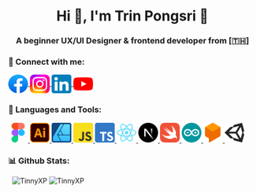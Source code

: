 <h1 align="center">Hi 👋, I'm Trin Pongsri 🧊</h1>
<h3 align="center">A beginner UX/UI Designer & frontend developer from [🇹🇭]</h3>

### 📱 Connect with me:
<p align="left">
  <a href="https://fb.com/trinpsri.11" target="blank" rel="noreferrer">
    <img align="center"
    src="https://raw.githubusercontent.com/TinnyXP/TinnyXP/500c860ebc333636fc9da4f587baf964b955b44f/SVG/Facebook.svg"
    alt="trin.psri"
    height="38" width="40"
    />
  </a>
  <a href="https://instagram.com/trinpsri.11" target="blank" rel="noreferrer">
    <img align="center"
    src="https://raw.githubusercontent.com/TinnyXP/TinnyXP/500c860ebc333636fc9da4f587baf964b955b44f/SVG/Instagram.svg"
    alt="trinpsri.11"
    height="38" width="40"
    />
  </a>
  <a href="https://linkedin.com/in/trinpsri11/" target="blank" rel="noreferrer">
    <img align="center"
    src="https://raw.githubusercontent.com/TinnyXP/TinnyXP/ce815361744dd7525b9f3a4773f44666bcaccb7d/SVG/Linkedin.svg"
    alt="trin.psri"
    height="38" width="40"
    />
  </a>
  <a href="https://youtube.com/@TinnyXP" target="blank" rel="noreferrer">
    <img align="center"
    src="https://raw.githubusercontent.com/TinnyXP/TinnyXP/a0f512eeb2af4cfd2cfb2668f72462d933ea20e7/SVG/Youtube.svg"
    alt="trin.psri"
    height="38" width="40"
    />
  </a> 
</p>

### 🔧 Languages and Tools:
<p align="left">
  <a href="https://www.figma.com/" target="_blank" rel="noreferrer">
    <img src="https://raw.githubusercontent.com/TinnyXP/TinnyXP/500c860ebc333636fc9da4f587baf964b955b44f/SVG/Figma.svg"
    alt="Figma"
    width="40" height="40"
    />
  </a>
  <a href="https://www.adobe.com/th_en/products/illustrator.html" target="_blank" rel="noreferrer">
    <img src="https://raw.githubusercontent.com/TinnyXP/TinnyXP/500c860ebc333636fc9da4f587baf964b955b44f/SVG/illustrator.svg"
    alt="illustrator"
    width="40" height="40"
    />
  </a>
  <a href="https://affinity.serif.com/en-us/designer" target="_blank" rel="noreferrer">
    <img src="https://raw.githubusercontent.com/TinnyXP/TinnyXP/500c860ebc333636fc9da4f587baf964b955b44f/SVG/AffDesign.svg"
    alt="Affinity Design" 
    width="40" height="40"
    />
  </a> 
  <a href="https://developer.mozilla.org/en-US/docs/Web/JavaScript" target="_blank" rel="noreferrer">
    <img src="https://raw.githubusercontent.com/TinnyXP/TinnyXP/500c860ebc333636fc9da4f587baf964b955b44f/SVG/JavaS.svg" 
    alt="Javascript" 
    width="40" height="40"
    />
  </a> 
  <a href="https://www.typescriptlang.org" target="_blank" rel="noreferrer">
    <img src="https://raw.githubusercontent.com/TinnyXP/TinnyXP/500c860ebc333636fc9da4f587baf964b955b44f/SVG/TypeS.svg"
    alt="Typescript"
    width="40" height="40"
    />
  </a> 
  <a href="https://react.dev" target="_blank" rel="noreferrer">
    <img src="https://raw.githubusercontent.com/TinnyXP/TinnyXP/500c860ebc333636fc9da4f587baf964b955b44f/SVG/ReactJS.svg" 
    width="40" 
    height="40" alt="ReactJS"
    />
  </a>
  <a href="https://nextjs.org" target="_blank" rel="noreferrer">
    <img src="https://raw.githubusercontent.com/TinnyXP/TinnyXP/500c860ebc333636fc9da4f587baf964b955b44f/SVG/NextJS.svg"
    alt="NextJS"
    width="40" height="40"
    />
  </a> 
  <a href="https://developer.apple.com/swift" target="_blank" rel="noreferrer">
    <img src="https://raw.githubusercontent.com/TinnyXP/TinnyXP/500c860ebc333636fc9da4f587baf964b955b44f/SVG/Swift.svg"
    alt="Swift" 
    width="40" height="40"
    />
  </a>
  <a href="https://www.arduino.cc/" target="_blank" rel="noreferrer">
    <img src="https://raw.githubusercontent.com/TinnyXP/TinnyXP/f5a5274a08a079b963e6040d2151b3d7060b911b/SVG/Arduino.svg" 
    alt="Arduino" 
    width="40" height="40"
    />
  </a>
  <a href="https://cloud.google.com/dialogflow" target="_blank" rel="noreferrer">
    <img src="https://raw.githubusercontent.com/TinnyXP/TinnyXP/500c860ebc333636fc9da4f587baf964b955b44f/SVG/Dialogflow.svg" 
    alt="Dialogflow"
    width="40" height="40"
    />
  </a>
  <a href="https://unity.com/" target="_blank" rel="noreferrer">
    <img src="https://raw.githubusercontent.com/TinnyXP/TinnyXP/510695290b4651c56510d103bece0ffb70581980/SVG/Unity.svg"
    alt="Unity"
    width="40" height="40"
    />
  </a>
</p>


### 📊 Github Stats:
<p align="left">&nbsp;
  <img src="https://github-readme-stats.vercel.app/api?username=tinnyxp&show_icons=true&theme=cobalt&title_color=c4ccd4&text_color=c4ccd4&bg_color=11151b&hide_border=true&locale=en" 
  alt="TinnyXP" />
  <img src="https://github-readme-stats.vercel.app/api/top-langs?username=tinnyxp&show_icons=true&theme=cobalt&title_color=c4ccd4&text_color=c4ccd4&bg_color=11151b&hide_border=true&locale=en&layout=compact" 
  alt="TinnyXP" />
</p>

